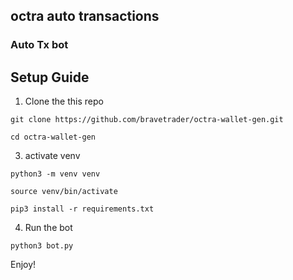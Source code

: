 ## octra auto transactions
### Auto Tx bot
## Setup Guide

1. Clone the this repo
```
git clone https://github.com/bravetrader/octra-wallet-gen.git
```

```
cd octra-wallet-gen

```
3. activate venv  
```
python3 -m venv venv
```
```
source venv/bin/activate
```

```
pip3 install -r requirements.txt
```

4. Run the bot
```
python3 bot.py
```
Enjoy!
